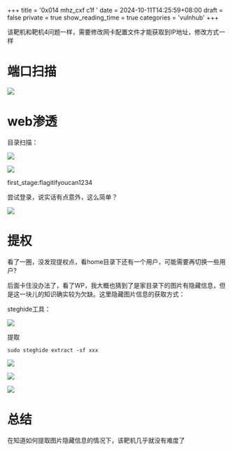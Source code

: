 +++
title = '0x014 mhz_cxf c1f '
date = 2024-10-11T14:25:59+08:00
draft = false
private = true
show_reading_time = true
categories = 'vulnhub'
+++



该靶机和靶机4问题一样，需要修改网卡配置文件才能获取到IP地址，修改方式一样

# 端口扫描

![](/vulnhub_img/WEBRESOURCEf1d943a5f44d6ecd2daedc184efd56b2截图.png)

# web渗透

目录扫描：

![](/vulnhub_img/WEBRESOURCEbe31d832ad093168a0140649fa3c24d6截图.png)

![](/vulnhub_img/WEBRESOURCE7f713e83c70b30fa2d4cfc48a156f137截图.png)

first_stage:flagitifyoucan1234

尝试登录，说实话有点意外，这么简单？

![](/vulnhub_img/WEBRESOURCE8925d14b14e6b644806a65a2207dc24d截图.png)

# 提权

看了一圈，没发现提权点，看home目录下还有一个用户，可能需要再切换一些用户?

后面卡住没办法了，看了WP，我大概也猜到了是家目录下的图片有隐藏信息，但是这一块儿的知识确实较为欠缺。这里隐藏图片信息的获取方式：

steghide工具：

![](/vulnhub_img/WEBRESOURCE2f9fc7625f157171892c98f2ebbd5849截图.png)

提取

```
sudo steghide extract -sf xxx
```

![](/vulnhub_img/WEBRESOURCEcfa5c5c90d855536d043708ab9fd1fd5截图.png)

![](/vulnhub_img/WEBRESOURCE5f767ee1e5e6baa794ece946bdc70adb截图.png)

![](/vulnhub_img/WEBRESOURCE467fab89458d0b4d9092ba6e22cf9150截图.png)

# 总结

在知道如何提取图片隐藏信息的情况下，该靶机几乎就没有难度了